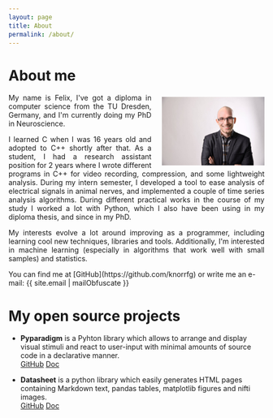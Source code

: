 ```yaml
---
layout: page
title: About
permalink: /about/
---
```


# About me

<div style="text-align: justify">
<img src="/assets/img/portrait.jpg" width="40%" height="40%"
    style="float: right; padding-left: 1.5em; padding-top: 0.5em"/>

<p>
My name is Felix, I've got a diploma in computer science from the TU Dresden,
Germany, and I'm currently doing my PhD in Neuroscience.
</p>
<p>
I learned C when I was 16 years old and adopted to C++ shortly after that. As a
student, I had a research assistant position for 2 years where I wrote
different programs in C++ for video recording, compression, and some
lightweight analysis. During my intern semester, I developed a tool to ease
analysis of electrical signals in animal nerves, and implemented a couple of
time series analysis algorithms. During different practical works in the course
of my study I worked a lot with Python, which I also have been using in my
diploma thesis, and since in my PhD.
</p>
<p>
My interests evolve a lot around improving as a programmer, including learning
cool new techniques, libraries and tools. Additionally, I'm interested in
machine learning (especially in algorithms that work well with small samples)
and statistics.
</p>
</div>
You can find me at [GitHub](https://github.com/knorrfg) or write me an e-mail: 
{{ site.email | mailObfuscate }}

# My open source projects

* **Pyparadigm** is a Pyhton library which allows to arrange and display visual
  stimuli and react to user-input with minimal amounts of source code in a 
  declarative manner.  
  [GitHub](https://github.com/knorrfg/pyparadigm) [Doc](https://pyparadigm.readthedocs.org)

* **Datasheet** is a python library which easily generates HTML pages containing
  Markdown text, pandas tables, matplotlib figures and nifti images.  
  [GitHub](https://github.com/knorrfg/datasheet) [Doc](https://datasheet.readthedocs.org)
